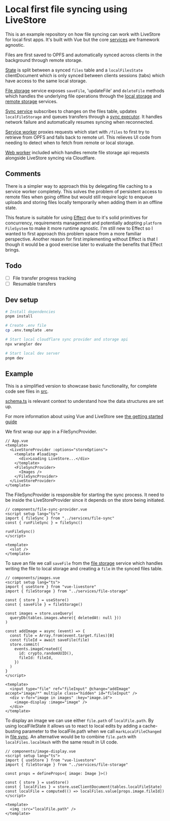 # Local first file syncing using LiveStore

This is an example repository on how file syncing can work with LiveStore for local first apps. It's built with Vue but the core [services](src/services/) are framework agnostic.

Files are first saved to OPFS and automatically synced across clients in the background through remote storage.

[State](src/livestore/schema.ts) is split between a synced `files` table and a `localFilesState` clientDocument which is only synced between clients sessions (tabs) which have access to the same local storage.

[File storage](src/services/file-storage.ts) service exposes `saveFile`, 'updateFile' and `deleteFile` methods which handles the underlying file operations through the [local storage](src/services/local-file-storage.ts) and [remote storage](src/services/remote-file-storage.ts) services.

[Sync service](src/services/file-sync.ts) subscribes to changes on the files table, updates `localFileStorage` and queues transfers through a [sync executor](src/services/sync-executor.ts). It handles network failure and automatically resumes syncing when reconnected.

[Service worker](src/workers/sw.ts) proxies requests which start with `/files` to first try to retrieve from OPFS and falls back to remote url. This relieves UI code from needing to detect when to fetch from remote or local storage.

[Web worker](src/workers/cloudflare-sync.ts) included which handles remote file storage api requests alongside LiveStore syncing via Cloudflare.

## Comments

There is a simpler way to approach this by delegating file caching to a service worker completely. This solves the problem of persistent access to remote files when going offline but would still require logic to enqueue uploads and storing files locally temporarily when adding them in an offline state.

This feature is suitable for using [Effect](https://effect.website/) due to it's solid primitives for concurrency, requirements management and potentially adopting `platform FileSystem` to make it more runtime agnostic. I'm still new to Effect so I wanted to first approach this problem space from a more familiar perspective. Another reason for first implementing without Effect is that I though it would be a good exercise later to evaluate the benefits that Effect brings.

## Todo

- [ ] File transfer progress tracking
- [ ] Resumable transfers

## Dev setup

```bash
# Install dependencies
pnpm install

# Create .env file
cp .env.template .env

# Start local cloudflare sync provider and storage api
npx wrangler dev

# Start local dev server
pnpm dev
```

## Example

This is a simplified version to showcase basic functionality, for complete code see files in [src](/src).

[schema.ts](src/livestore/schema.ts) is relevant context to understand how the data structures are set up.

For more information about using Vue and LiveStore see [the getting started guide](https://docs.livestore.dev/getting-started/vue/)

We first wrap our app in a FileSyncProvider.

```vue
// App.vue
<template>
  <LiveStoreProvider :options="storeOptions">
    <template #loading>
      <div>Loading LiveStore...</div>
    </template>
    <FileSyncProvider>
      <Images />
    </FileSyncProvider>
  </LiveStoreProvider>
</template>
```

The FileSyncProvider is responsible for starting the sync process. It need to be inside the LiveStoreProvider since it depends on the store being initiated.

```vue
// components/file-sync-provider.vue
<script setup lang="ts">
import { fileSync } from "../services/file-sync"
const { runFileSync } = fileSync()

runFileSync()
</script>

<template>
  <slot />
</template>
```

To save an file we call `saveFile` from the [file storage](src/services/file-storage.ts) service which handles writing the file to local storage and creating a `file` in the synced files table.

```vue
// components/images.vue
<script setup lang="ts">
import { useStore } from "vue-livestore"
import { fileStorage } from "../services/file-storage"

const { store } = useStore()
const { saveFile } = fileStorage()

const images = store.useQuery(
  queryDb(tables.images.where({ deletedAt: null }))
)

const addImage = async (event) => {
  const file = Array.from(event.target.files)[0]
  const fileId = await saveFile(file)
  store.commit(
    events.imageCreated({
      id: crypto.randomUUID(),
      fileId: fileId,
    })
  )
}
</script>

<template>
  <input type="file" ref="fileInput" @change="addImage" accept="image/*" multiple class="hidden" id="fileInput" />
  <div v-for="image in images" :key="image.id">
    <image-display :image="image" />
  </div>
</template>
```

To display an image we can use either `file.path` of `localFile.path`. By using localFileState it allows us to react to local edits by adding a cache-busting parameter to the localFile.path when we call `markLocalFileChanged` in [file sync](src/services/file-sync.ts). An alternative would be to combine `file.path` with `localFiles.localHash` with the same result in UI code.

```vue
// components/image-display.vue
<script setup lang="ts">
import { useStore } from "vue-livestore"
import { fileStorage } from "../services/file-storage"

const props = defineProps<{ image: Image }>()

const { store } = useStore()
const { localFiles } = store.useClientDocument(tables.localFileState)
const localFile = computed(() => localFiles.value[props.image.fileId])
</script>

<template>
  <img :src="localFile.path" />
</template>
```
